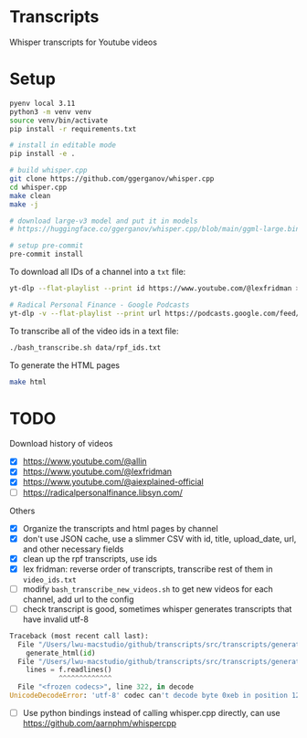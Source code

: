 # Transcripts

Whisper transcripts for Youtube videos

# Setup

```bash
pyenv local 3.11
python3 -m venv venv
source venv/bin/activate
pip install -r requirements.txt

# install in editable mode
pip install -e .

# build whisper.cpp
git clone https://github.com/ggerganov/whisper.cpp
cd whisper.cpp
make clean
make -j

# download large-v3 model and put it in models
# https://huggingface.co/ggerganov/whisper.cpp/blob/main/ggml-large.bin

# setup pre-commit
pre-commit install
```

To download all IDs of a channel into a `txt` file:
```bash
yt-dlp --flat-playlist --print id https://www.youtube.com/@lexfridman >> data/lex_fridman_ids.txt

# Radical Personal Finance - Google Podcasts
yt-dlp -v --flat-playlist --print url https://podcasts.google.com/feed/aHR0cDovL3JhZGljYWxwZXJzb25hbGZpbmFuY2UubGlic3luLmNvbS9yc3M >> data/rpf_ids.txt
```

To transcribe all of the video ids in a text file:
```bash
./bash_transcribe.sh data/rpf_ids.txt
```

To generate the HTML pages
```bash
make html
```

# TODO

Download history of videos
- [x] https://www.youtube.com/@allin
- [x] https://www.youtube.com/@lexfridman
- [x] https://www.youtube.com/@aiexplained-official
- [ ] https://radicalpersonalfinance.libsyn.com/

Others
- [x] Organize the transcripts and html pages by channel
- [x] don't use JSON cache, use a slimmer CSV with id, title, upload_date, url, and other necessary fields
- [x] clean up the rpf transcripts, use ids
- [x] lex fridman: reverse order of transcripts, transcribe rest of them in `video_ids.txt`
- [ ] modify `bash_transcribe_new_videos.sh` to get new videos for each channel, add url to the config
- [ ] check transcript is good, sometimes whisper generates transcripts that have invalid utf-8

```python
Traceback (most recent call last):
  File "/Users/lwu-macstudio/github/transcripts/src/transcripts/generate_html.py", line 440, in <module>
    generate_html(id)
  File "/Users/lwu-macstudio/github/transcripts/src/transcripts/generate_html.py", line 300, in generate_html
    lines = f.readlines()
            ^^^^^^^^^^^^^
  File "<frozen codecs>", line 322, in decode
UnicodeDecodeError: 'utf-8' codec can't decode byte 0xeb in position 1264: invalid continuation byte
```

- [ ] Use python bindings instead of calling whisper.cpp directly, can use https://github.com/aarnphm/whispercpp